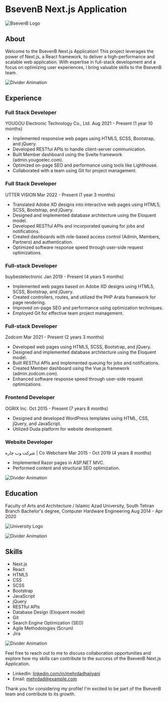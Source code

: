 # BsevenB Next.js Application

![BsevenB Logo](bsvenb-logo.png)

## About

Welcome to the BsevenB Next.js Application! This project leverages the power of Next.js, a React framework, to deliver a high-performance and scalable web application. With expertise in full-stack development and a focus on optimizing user experiences, I bring valuable skills to the BsevenB team.

![Divider Animation](divider-animation.gif)

## Experience

### Full Stack Developer
YOUGOU Electronic Technology Co., Ltd.
Aug 2021 - Present (1 year 10 months)

- Implemented responsive web pages using HTML5, SCSS, Bootstrap, and jQuery.
- Developed RESTful APIs to handle client-server communication.
- Built Member dashboard using the Svelte framework (admin.yougoelec.com).
- Optimized on-page SEO and performance using tools like Lighthouse.
- Collaborated with a team using Git for project management.

### Full Stack Developer
UTTER VISION
Mar 2022 - Present (1 year 3 months)

- Translated Adobe XD designs into interactive web pages using HTML5, SCSS, Bootstrap, and jQuery.
- Designed and implemented database architecture using the Eloquent model.
- Developed RESTful APIs and incorporated queuing for jobs and notifications.
- Created dashboards with role-based access control (Admin, Members, Partners) and authentication.
- Optimized software response speed through user-side request optimizations.

### Full-stack Developer
buybestelectronic
Jan 2019 - Present (4 years 5 months)

- Implemented web pages based on Adobe XD designs using HTML5, SCSS, Bootstrap, and jQuery.
- Created controllers, routes, and utilized the PHP Arata framework for page rendering.
- Improved on-page SEO and performance using optimization techniques.
- Employed Git for effective team project management.

### Full-stack Developer
Zodcom
Mar 2021 - Present (2 years 3 months)

- Developed web pages using HTML5, SCSS, Bootstrap, and jQuery.
- Designed and implemented database architecture using the Eloquent model.
- Built RESTful APIs and implemented queuing for jobs and notifications.
- Created Member dashboard using the Vue.js framework (admin.zodcom.com).
- Enhanced software response speed through user-side request optimizations.

### Frontend Developer
OGRIX Inc.
Oct 2015 - Present (7 years 8 months)

- Designed and developed WordPress templates using HTML, CSS, jQuery, and JavaScript.
- Utilized Duda platform for website development.

### Website Developer
شرکت وب چاره | Co Webchare
Mar 2015 - Oct 2019 (4 years 8 months)

- Implemented Razor pages in ASP.NET MVC.
- Performed content and structural SEO optimization.

![Divider Animation](divider-animation.gif)

## Education

Faculty of Arts and Architecture / Islamic Azad University, South Tehran Branch
Bachelor's degree, Computer Hardware Engineering
Aug 2014 - Apr 2020

![University Logo](university-logo.png)

![Divider Animation](divider-animation.gif)

## Skills

- Next.js
- React
- HTML5
- CSS
- SCSS
- Bootstrap
- JavaScript
- jQuery
- RESTful APIs
- Database Design (Eloquent model)
- Git
- Search Engine Optimization (SEO)
- Agile Methodologies (Scrum)
- Jira

![Divider Animation](divider-animation.gif)

Feel free to reach out to me to discuss collaboration opportunities and explore how my skills can contribute to the success of the BsevenB Next.js Application.

- LinkedIn: [linkedin.com/in/mehrdadhajiyani](https://www.linkedin.com/in/mehrdadhajiyani/)
- Email: mehrdad@example.com

Thank you for considering my profile! I'm excited to be part of the BsevenB team and contribute to its growth.

